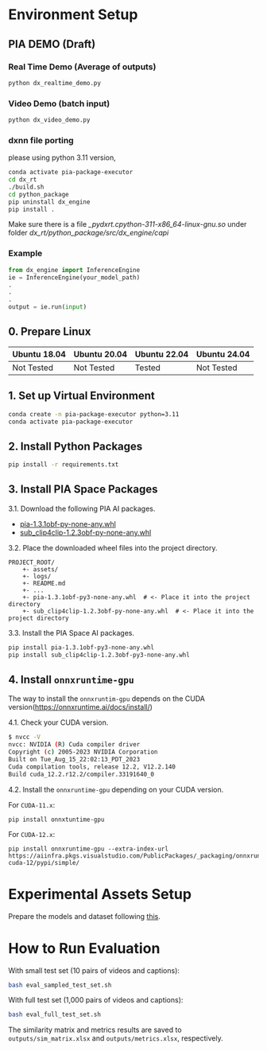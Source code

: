 # Environment Setup

## PIA DEMO (Draft)
### Real Time Demo (Average of outputs)
```bash
python dx_realtime_demo.py
```
### Video Demo (batch input)
```bash
python dx_video_demo.py
```
### dxnn file porting
please using python 3.11 version,    
```bash
conda activate pia-package-executor
cd dx_rt
./build.sh
cd python_package
pip uninstall dx_engine
pip install .
```
Make sure there is a file *_pydxrt.cpython-311-x86_64-linux-gnu.so* under folder *dx_rt/python_package/src/dx_engine/capi*    
### Example
```python
from dx_engine import InferenceEngine
ie = InferenceEngine(your_model_path)
.
.
.
output = ie.run(input)
```
## 0. Prepare Linux
| Ubuntu 18.04 | Ubuntu 20.04  | Ubuntu 22.04  | Ubuntu 24.04 |
|--------------|---------------|---------------|--------------|
| Not Tested   | Not Tested    | Tested        | Not Tested   |

## 1. Set up Virtual Environment
```bash
conda create -n pia-package-executor python=3.11
conda activate pia-package-executor
```
## 2. Install Python Packages
```bash
pip install -r requirements.txt
```
## 3. Install PIA Space Packages
3.1. Download the following PIA AI packages.
- [pia-1.3.1obf-py-none-any.whl](https://bitbucket.org/pia-space/pia-ai-package/downloads/pia-1.3.1obf-py3-none-any.whl)
- [sub_clip4clip-1.2.3obf-py-none-any.whl](https://bitbucket.org/pia-space/sub-clip4clip/downloads/sub_clip4clip-1.2.3obf-py3-none-any.whl)

3.2. Place the downloaded wheel files into the project directory.
```
PROJECT_ROOT/
    +- assets/
    +- logs/
    +- README.md
    +- ...
    +- pia-1.3.1obf-py3-none-any.whl  # <- Place it into the project directory
    +- sub_clip4clip-1.2.3obf-py-none-any.whl  # <- Place it into the project directory
```

3.3. Install the PIA Space AI packages.
```bash
pip install pia-1.3.1obf-py3-none-any.whl
pip install sub_clip4clip-1.2.3obf-py3-none-any.whl
```

## 4. Install `onnxruntime-gpu`
The way to install the `onnxruntim-gpu` depends on the CUDA version(https://onnxruntime.ai/docs/install/)

4.1. Check your CUDA version.
```bash
$ nvcc -V
nvcc: NVIDIA (R) Cuda compiler driver
Copyright (c) 2005-2023 NVIDIA Corporation
Built on Tue_Aug_15_22:02:13_PDT_2023
Cuda compilation tools, release 12.2, V12.2.140
Build cuda_12.2.r12.2/compiler.33191640_0

```

4.2. Install the `onnxruntime-gpu` depending on your CUDA version.

For `CUDA-11.x`:
```
pip install onnxtuntime-gpu
```

For `CUDA-12.x`:
```
pip install onnxruntime-gpu --extra-index-url https://aiinfra.pkgs.visualstudio.com/PublicPackages/_packaging/onnxruntime-cuda-12/pypi/simple/
```

# Experimental Assets Setup
Prepare the models and dataset following [this](assets/README.md).

# How to Run Evaluation
With small test set (10 pairs of videos and captions):
```bash
bash eval_sampled_test_set.sh
```
With full test set (1,000 pairs of videos and captions):
```bash
bash eval_full_test_set.sh
```
The similarity matrix and metrics results are saved to `outputs/sim_matrix.xlsx` and `outputs/metrics.xlsx`, respectively.